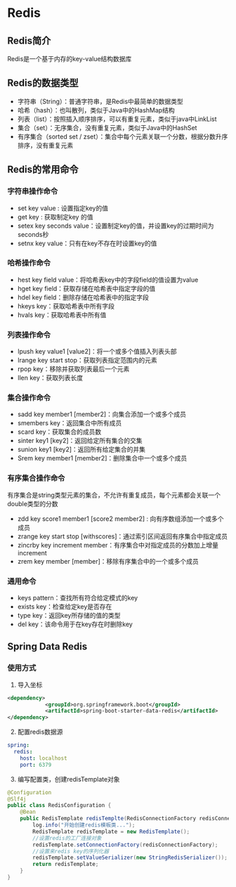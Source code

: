 # Redis

## Redis简介

Redis是一个基于内存的key-value结构数据库

## Redis的数据类型

- 字符串（String）：普通字符串，是Redis中最简单的数据类型
- 哈希（hash）：也叫散列，类似于Java中的HashMap结构
- 列表（list）：按照插入顺序排序，可以有重复元素，类似于java中LinkList
- 集合（set）：无序集合，没有重复元素，类似于Java中的HashSet
- 有序集合（sorted set / zset）：集合中每个元素关联一个分数，根据分数升序排序，没有重复元素

## Redis的常用命令

### 字符串操作命令

- set key value : 设置指定key的值
- get key : 获取制定key 的值
- setex key seconds value：设置制定key的值，并设置key的过期时间为seconds秒
- setnx key value：只有在key不存在时设置key的值

### 哈希操作命令

- hest key field value：将哈希表key中的字段field的值设置为value
- hget key field：获取存储在哈希表中指定字段的值
- hdel key field：删除存储在哈希表中的指定字段
- hkeys key：获取哈希表中所有字段
- hvals key：获取哈希表中所有值

### 列表操作命令

- lpush key value1 [value2]：将一个或多个值插入列表头部
- lrange key start stop：获取列表指定范围内的元素
- rpop key：移除并获取列表最后一个元素
- llen key：获取列表长度

### 集合操作命令

- sadd key member1 [member2]：向集合添加一个或多个成员
- smembers key：返回集合中所有成员
- scard key：获取集合的成员数
- sinter key1 [key2]：返回给定所有集合的交集
- sunion key1 [key2]：返回所有给定集合的并集
- Srem key member1 [member2]：删除集合中一个或多个成员

### 有序集合操作命令

有序集合是string类型元素的集合，不允许有重复成员，每个元素都会关联一个double类型的分数

- zdd key score1 member1 [score2 member2] : 向有序数组添加一个或多个成员
- zrange key start stop [withscores]：通过索引区间返回有序集合中指定成员
- zincrby key increment member：有序集合中对指定成员的分数加上增量increment
- zrem key member [member]：移除有序集合中的一个或多个成员

### 通用命令

- keys pattern：查找所有符合给定模式的key
- exists key：检查给定key是否存在
- type key：返回key所存储的值的类型
- del key：该命令用于在key存在时删除key

## Spring Data Redis

### 使用方式

1. 导入坐标

```xml
<dependency>
            <groupId>org.springframework.boot</groupId>
            <artifactId>spring-boot-starter-data-redis</artifactId>
</dependency> 
```

2. 配置redis数据源

```yaml
spring:
  redis:
    host: localhost
    port: 6379
```

3. 编写配置类，创建redisTemplate对象

```java
@Configuration
@Slf4j
public class RedisConfiguration {
    @Bean
    public RedisTemplate redisTemplte(RedisConnectionFactory redisConnectionFactory){
        log.info("开始创建redis模板类...");
        RedisTemplate redisTemplate = new RedisTemplate();
        //设置redis的工厂连接对象
        redisTemplate.setConnectionFactory(redisConnectionFactory);
        //设置来redis key的序列化器
        redisTemplate.setValueSerializer(new StringRedisSerializer());
        return redisTemplate;
    }
}
```

